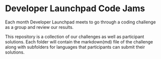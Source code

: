 # Developer Launchpad Code Jams

Each month Developer Launchpad meets to go through a coding challenge as a group and review our results.

This repository is a collection of our challenges as well as participant solutions. Each folder will contain the markdown(md) file of the challenge along with subfolders for languages that participants can submit their solutions.
